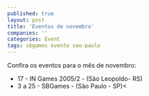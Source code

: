 ```yaml
---
published: true
layout: post
title: 'Eventos de novembro'
companies: ''
categories: Event
tags: sbgames evento sao-paulo
---
```

Confira os eventos para o mês de novembro:

* 17 - IN Games 2005/2 - (São Leopoldo- RS)
* 3 a 25 - SBGames - (São Paulo - SP)<